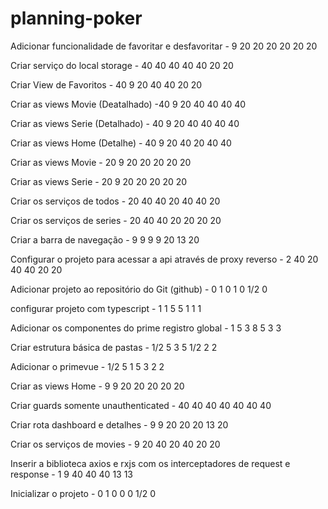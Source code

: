 # planning-poker

Adicionar funcionalidade de favoritar e desfavoritar - 9 20 20 20 20 20 20

Criar serviço do local storage - 40 40 40 40 40 20 20

Criar View de Favoritos - 40 9 20 40 40 20 20

Criar as views Movie (Deatalhado) -40 9 20 40 40 40 40

Criar as views Serie (Detalhado) - 40 9 20 40 40 40 40

Criar as views Home (Detalhe) - 40 9 20 40 20 40 40

Criar as views Movie - 20 9 20 20 20 20 20

Criar as views Serie - 20 9 20 20 20 20 20

Criar os serviços de todos - 20 40 40 20 40 40 20

Criar os serviços de series - 20 40 40 20 20 20 20

Criar a barra de navegação - 9 9 9 9 20 13 20

Configurar o projeto para acessar a api através de proxy reverso - 2 40 20 40 40 20 20

Adicionar projeto ao repositório do Git (github) - 0 1 0 1 0 1/2 0

configurar projeto com typescript - 1 1 5 5 1 1 1

Adicionar os componentes do prime registro global - 1 5 3 8 5 3 3

Criar estrutura básica de pastas - 1/2 5 3 5 1/2 2 2

Adicionar o primevue - 1/2 5 1 5 3 2 2

Criar as views Home - 9 9 20 20 20 20 20

Criar guards somente unauthenticated - 40 40 40 40 40 40 40

Criar rota dashboard e detalhes - 9 9 20 20 20 13 20

Criar os serviços de movies - 9 20 40 20 40 20 20

Inserir a biblioteca axios e rxjs com os interceptadores de request e response - 1 9 40 40 40 13 13

Inicializar o projeto - 0 1 0 0 0 1/2 0
